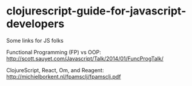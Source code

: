 clojurescript-guide-for-javascript-developers
=============================================

Some links for JS folks

Functional Programming (FP) vs OOP:
http://scott.sauyet.com/Javascript/Talk/2014/01/FuncProgTalk/

ClojureScript, React, Om, and Reagent:
http://michielborkent.nl/fpamsclj/fpamsclj.pdf


